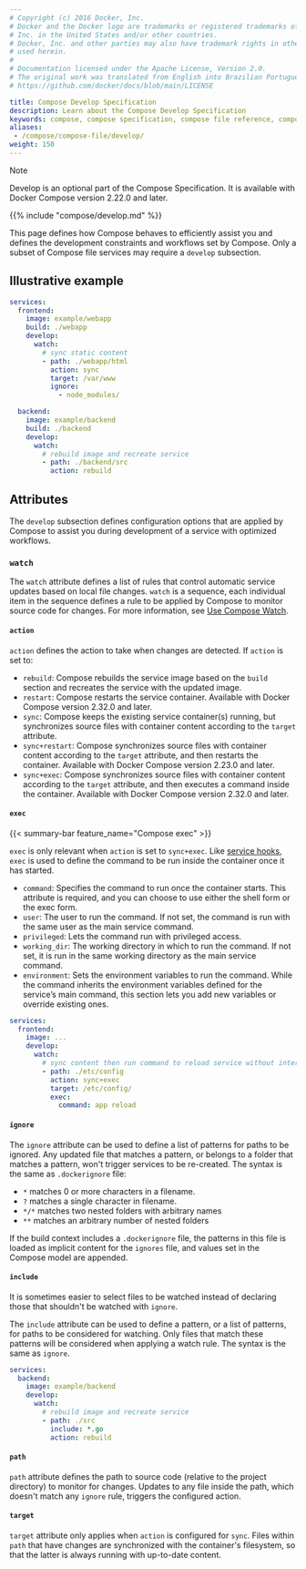 ```yaml
---
# Copyright (c) 2016 Docker, Inc.
# Docker and the Docker logo are trademarks or registered trademarks of Docker,
# Inc. in the United States and/or other countries.
# Docker, Inc. and other parties may also have trademark rights in other terms
# used herein.
#
# Documentation licensed under the Apache License, Version 2.0.
# The original work was translated from English into Brazilian Portuguese.
# https://github.com/docker/docs/blob/main/LICENSE

title: Compose Develop Specification
description: Learn about the Compose Develop Specification
keywords: compose, compose specification, compose file reference, compose develop specification
aliases:
 - /compose/compose-file/develop/
weight: 150
---
```

> [!NOTE] 
>
> Develop is an optional part of the Compose Specification. It is available with Docker Compose version 2.22.0 and later.

{{% include "compose/develop.md" %}}

This page defines how Compose behaves to efficiently assist you and defines the development constraints and workflows set by Compose. Only a subset of Compose file services may require a `develop` subsection.

## Illustrative example

```yaml
services:
  frontend:
    image: example/webapp
    build: ./webapp
    develop:
      watch: 
        # sync static content
        - path: ./webapp/html
          action: sync
          target: /var/www
          ignore:
            - node_modules/

  backend:
    image: example/backend
    build: ./backend
    develop:
      watch: 
        # rebuild image and recreate service
        - path: ./backend/src
          action: rebuild
```

## Attributes

<!-- vale Docker.HeadingSentenceCase = NO ) -->

The `develop` subsection defines configuration options that are applied by Compose to assist you during development of a service with optimized workflows.

### `watch`

The `watch` attribute defines a list of rules that control automatic service updates based on local file changes. `watch` is a sequence, each individual item in the sequence defines a rule to be applied by 
Compose to monitor source code for changes. For more information, see [Use Compose Watch](/manuals/compose/how-tos/file-watch.md).

#### `action`

`action` defines the action to take when changes are detected. If `action` is set to:

- `rebuild`: Compose rebuilds the service image based on the `build` section and recreates the service with the updated image.
- `restart`: Compose restarts the service container. Available with Docker Compose version 2.32.0 and later.
- `sync`: Compose keeps the existing service container(s) running, but synchronizes source files with container content according to the `target` attribute.
- `sync+restart`: Compose synchronizes source files with container content according to the `target` attribute, and then restarts the container. Available with Docker Compose version 2.23.0 and later.
- `sync+exec`: Compose synchronizes source files with container content according to the `target` attribute, and then executes a command inside the container. Available with Docker Compose version 2.32.0 and later.

#### `exec`

{{< summary-bar feature_name="Compose exec" >}}

`exec` is only relevant when `action` is set to `sync+exec`. Like [service hooks](services.md#post_start), `exec` is used to define the command to be run inside the container once it has started.

- `command`: Specifies the command to run once the container starts. This attribute is required, and you can choose to use either the shell form or the exec form.
- `user`: The user to run the command. If not set, the command is run with the same user as the main service command.
- `privileged`: Lets the command run with privileged access.
- `working_dir`: The working directory in which to run the command. If not set, it is run in the same working directory as the main service command.
- `environment`: Sets the environment variables to run the command. While the command inherits the environment variables defined for the service’s main command, this section lets you add new variables or override existing ones.

```yaml
services:
  frontend:
    image: ...
    develop:
      watch: 
        # sync content then run command to reload service without interruption
        - path: ./etc/config
          action: sync+exec
          target: /etc/config/
          exec:
            command: app reload
```

#### `ignore`

The `ignore` attribute can be used to define a list of patterns for paths to be ignored. Any updated file
that matches a pattern, or belongs to a folder that matches a pattern, won't trigger services to be re-created. 
The syntax is the same as `.dockerignore` file: 

- `*` matches 0 or more characters in a filename. 
- `?` matches a single character in filename. 
- `*/*` matches two nested folders with arbitrary names
- `**` matches an arbitrary number of nested folders

If the build context includes a `.dockerignore` file, the patterns in this file is loaded as implicit content
for the `ignores` file, and values set in the Compose model are appended.

#### `include`

It is sometimes easier to select files to be watched instead of declaring those that shouldn't be watched with `ignore`.

The `include` attribute can be used to define a pattern, or a list of patterns, for paths to be considered for watching.
Only files that match these patterns will be considered when applying a watch rule. The syntax is the same as `ignore`.

```yaml
services:
  backend:
    image: example/backend
    develop:
      watch: 
        # rebuild image and recreate service
        - path: ./src
          include: *.go  
          action: rebuild
```

#### `path`

`path` attribute defines the path to source code (relative to the project directory) to monitor for changes. Updates to any file
inside the path, which doesn't match any `ignore` rule, triggers the configured action.

#### `target`

`target` attribute only applies when `action` is configured for `sync`. Files within `path` that have changes are synchronized with the container's filesystem, so that the latter is always running with up-to-date content.
